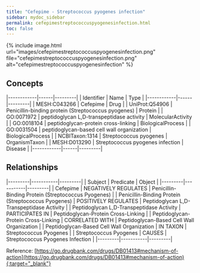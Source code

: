 ```yaml
---
title: "Cefepime - Streptococcus pyogenes infection"
sidebar: mydoc_sidebar
permalink: cefepimestreptococcuspyogenesinfection.html
toc: false 
---
```


{% include image.html url="images/cefepimestreptococcuspyogenesinfection.png" file="cefepimestreptococcuspyogenesinfection.png" alt="cefepimestreptococcuspyogenesinfection" %}

## Concepts

|------------|------|---------|
| Identifier | Name | Type    |
|------------|------|---------|
| MESH:C043266 | Cefepime | Drug |
| UniProt:Q54906 | Penicillin-binding protein (Streptococcus pyogenes) | Protein |
| GO:0071972 | peptidoglycan L,D-transpeptidase activity | MolecularActivity |
| GO:0018104 | peptidoglycan-protein cross-linking | BiologicalProcess |
| GO:0031504 | peptidoglycan-based cell wall organization | BiologicalProcess |
| NCBITaxon:1314 | Streptococcus pyogenes | OrganismTaxon |
| MESH:D013290 | Streptococcus pyogenes infection | Disease |
|------------|------|---------|

## Relationships

|---------|-----------|---------|
| Subject | Predicate | Object  |
|---------|-----------|---------|
| Cefepime | NEGATIVELY REGULATES | Penicillin-Binding Protein (Streptococcus Pyogenes) |
| Penicillin-Binding Protein (Streptococcus Pyogenes) | POSITIVELY REGULATES | Peptidoglycan L,D-Transpeptidase Activity |
| Peptidoglycan L,D-Transpeptidase Activity | PARTICIPATES IN | Peptidoglycan-Protein Cross-Linking |
| Peptidoglycan-Protein Cross-Linking | CORRELATED WITH | Peptidoglycan-Based Cell Wall Organization |
| Peptidoglycan-Based Cell Wall Organization | IN TAXON | Streptococcus Pyogenes |
| Streptococcus Pyogenes | CAUSES | Streptococcus Pyogenes Infection |
|---------|-----------|---------|

Reference: [https://go.drugbank.com/drugs/DB01413#mechanism-of-action](https://go.drugbank.com/drugs/DB01413#mechanism-of-action){:target="_blank"}
